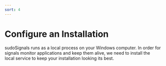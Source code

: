 ```yaml
---
sort: 4
---
```


# Configure an Installation

sudoSignals runs as a local process on your Windows computer. In order for signals monitor applications and keep them alive, we need to install the local service to keep your installation looking its best.

